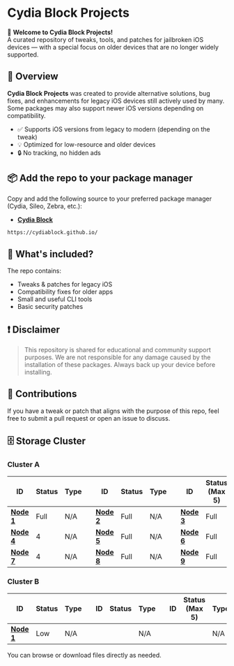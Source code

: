 # Cydia Block Projects

👋 **Welcome to Cydia Block Projects!**  
A curated repository of tweaks, tools, and patches for jailbroken iOS devices — with a special focus on older devices that are no longer widely supported.

## 🌟 Overview
**Cydia Block Projects** was created to provide alternative solutions, bug fixes, and enhancements for legacy iOS devices still actively used by many. Some packages may also support newer iOS versions depending on compatibility.

- ✅ Supports iOS versions from legacy to modern (depending on the tweak)
- 💡 Optimized for low-resource and older devices
- 🔒 No tracking, no hidden ads

## 📦 Add the repo to your package manager

Copy and add the following source to your preferred package manager (Cydia, Sileo, Zebra, etc.):
* [**Cydia Block**](https://cydiablock.github.io/)
```bash
https://cydiablock.github.io/
```

## 📁 What's included?

The repo contains:

- Tweaks & patches for legacy iOS
- Compatibility fixes for older apps
- Small and useful CLI tools
- Basic security patches

## ❗ Disclaimer

> This repository is shared for educational and community support purposes. We are not responsible for any damage caused by the installation of these packages. Always back up your device before installing.

## 💬 Contributions

If you have a tweak or patch that aligns with the purpose of this repo, feel free to submit a pull request or open an issue to discuss.

## 🗄️ Storage Cluster
### Cluster A
| ID                                                            | Status | Type | | ID                                                            | Status | Type | |  ID                                                            | Status (Max 5) | Type |
|---------------------------------------------------------------|----------------|------|-|---------------------------------------------------------------|----------------|------|-|----------------------------------------------------------------|----------------|------|
| [**Node 1**](https://github.com/CydiaBlock/package_debian_A1) | Full              | N/A   | | [**Node 2**](https://github.com/CydiaBlock/package_debian_A2) | Full              | N/A   | | [**Node 3**](https://github.com/CydiaBlock/package_debian_A3)  | Full              | N/A   |
| [**Node 4**](https://github.com/CydiaBlock/package_debian_A4) | 4              | N/A   | | [**Node 5**](https://github.com/CydiaBlock/package_debian_A5) | Full              | N/A   | | [**Node 6**](https://github.com/CydiaBlock/package_debian_A6)  | Full              | N/A   |
| [**Node 7**](https://github.com/CydiaBlock/package_debian_A7) | 4              | N/A   | | [**Node 8**](https://github.com/CydiaBlock/package_debian_A8) | Full              | N/A   | | [**Node 9**](https://github.com/CydiaBlock/package_debian_A9)  | Full              | N/A   |

### Cluster B
| ID                                                            | Status | Type | | ID                                                            | Status | Type | |  ID                                                            | Status (Max 5) | Type |
|---------------------------------------------------------------|----------------|------|-|---------------------------------------------------------------|----------------|------|-|----------------------------------------------------------------|----------------|------|
| [**Node 1**](https://github.com/CydiaBlock/package_debian_B1) | Low              | N/A   | |                                                               |                | N/A   | |                                                                |                | N/A   |

You can browse or download files directly as needed.
